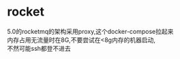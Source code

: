 # rocket
5.0的rocketmq的架构采用proxy,这个docker-compose拉起来 <br>
内存占用无流量时在8G,不要尝试在<8g内存的机器启动,<br>
不然可能ssh都登不进去